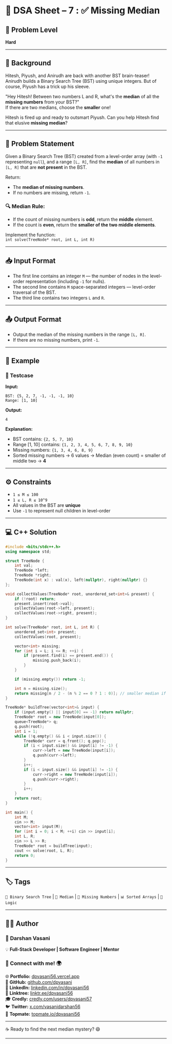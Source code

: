 # 📌 DSA Sheet – 7 : ✅ Missing Median  
## 🎯 Problem Level  
**Hard**

---

## 🧩 Background  

Hitesh, Piyush, and Anirudh are back with another BST brain-teaser!  
Anirudh builds a Binary Search Tree (BST) using unique integers. But of course, Piyush has a trick up his sleeve.

"Hey Hitesh! Between two numbers L and R, what's the **median** of all the **missing numbers** from your BST?"  
If there are two medians, choose the **smaller** one!

Hitesh is fired up and ready to outsmart Piyush. Can you help Hitesh find that elusive **missing median**?

---

## 📝 Problem Statement  

Given a Binary Search Tree (BST) created from a level-order array (with `-1` representing `null`), and a range `[L, R]`, find the **median** of all numbers in `[L, R]` that are **not present** in the BST.

Return:
- The **median of missing numbers**.
- If no numbers are missing, return `-1`.

### 🔍 Median Rule:
- If the count of missing numbers is **odd**, return the **middle** element.
- If the count is **even**, return the **smaller of the two middle elements**.

Implement the function:  
`int solve(TreeNode* root, int L, int R)`

---

## 📥 Input Format  
- The first line contains an integer `M` — the number of nodes in the level-order representation (including `-1` for nulls).
- The second line contains `M` space-separated integers — level-order traversal of the BST.
- The third line contains two integers `L` and `R`.

---

## 📤 Output Format  
- Output the median of the missing numbers in the range `[L, R]`.
- If there are no missing numbers, print `-1`.

---

## 🧪 Example  

### 🔹 Testcase  

**Input:**  
```
BST: {5, 2, 7, -1, -1, -1, 10}
Range: [1, 10]
```

**Output:**  
```
4
```

**Explanation:**  
- BST contains: `{2, 5, 7, 10}`  
- Range [1, 10] contains: `{1, 2, 3, 4, 5, 6, 7, 8, 9, 10}`  
- Missing numbers: `{1, 3, 4, 6, 8, 9}`  
- Sorted missing numbers → 6 values → Median (even count) = smaller of middle two → **4**

---

## ⚙️ Constraints  
- `1 ≤ M ≤ 100`  
- `1 ≤ L, R ≤ 10^9`  
- All values in the BST are **unique**  
- Use `-1` to represent null children in level-order

---

## 💻 C++ Solution  

```cpp
#include <bits/stdc++.h>
using namespace std;

struct TreeNode {
    int val;
    TreeNode *left;
    TreeNode *right;
    TreeNode(int x) : val(x), left(nullptr), right(nullptr) {}
};

void collectValues(TreeNode* root, unordered_set<int>& present) {
    if (!root) return;
    present.insert(root->val);
    collectValues(root->left, present);
    collectValues(root->right, present);
}

int solve(TreeNode* root, int L, int R) {
    unordered_set<int> present;
    collectValues(root, present);

    vector<int> missing;
    for (int i = L; i <= R; ++i) {
        if (present.find(i) == present.end()) {
            missing.push_back(i);
        }
    }

    if (missing.empty()) return -1;

    int n = missing.size();
    return missing[n / 2 - (n % 2 == 0 ? 1 : 0)]; // smaller median if even
}

TreeNode* buildTree(vector<int>& input) {
    if (input.empty() || input[0] == -1) return nullptr;
    TreeNode* root = new TreeNode(input[0]);
    queue<TreeNode*> q;
    q.push(root);
    int i = 1;
    while (!q.empty() && i < input.size()) {
        TreeNode* curr = q.front(); q.pop();
        if (i < input.size() && input[i] != -1) {
            curr->left = new TreeNode(input[i]);
            q.push(curr->left);
        }
        i++;
        if (i < input.size() && input[i] != -1) {
            curr->right = new TreeNode(input[i]);
            q.push(curr->right);
        }
        i++;
    }
    return root;
}

int main() {
    int M;
    cin >> M;
    vector<int> input(M);
    for (int i = 0; i < M; ++i) cin >> input[i];
    int L, R;
    cin >> L >> R;
    TreeNode* root = buildTree(input);
    cout << solve(root, L, R);
    return 0;
}
```

---

## 🏷️ Tags  
`🌳 Binary Search Tree` | `🧠 Median` | `🔢 Missing Numbers` | `📊 Sorted Arrays` | `🧠 Logic`

---

## 👨‍💻 Author  

### 🚀 **Darshan Vasani**  
💡 **Full-Stack Developer | Software Engineer | Mentor**  

### 🔗 Connect with me! 🌍  
🌐 **Portfolio:** [dpvasani56.vercel.app](https://dpvasani56.vercel.app)  
🐙 **GitHub:** [github.com/dpvasani](https://github.com/dpvasani)  
💼 **LinkedIn:** [linkedin.com/in/dpvasani56](https://www.linkedin.com/in/dpvasani56/)  
🌳 **Linktree:** [linktr.ee/dpvasani56](https://linktr.ee/dpvasani56)  
🎓 **Credly:** [credly.com/users/dpvasani57](https://www.credly.com/users/dpvasani57/)  
🐦 **Twitter:** [x.com/vasanidarshan56](https://x.com/vasanidarshan56)  
📢 **Topmate:** [topmate.io/dpvasani56](https://topmate.io/dpvasani56)

---

☕ Ready to find the next median mystery? 😄

--- 
